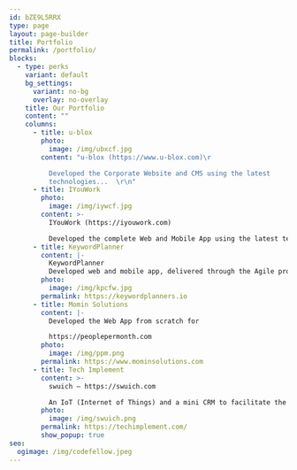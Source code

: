 ```yaml
---
id: bZE9L5RRX
type: page
layout: page-builder
title: Portfolio
permalink: /portfolio/
blocks:
  - type: perks
    variant: default
    bg_settings:
      variant: no-bg
      overlay: no-overlay
    title: Our Portfolio
    content: ""
    columns:
      - title: u-blox
        photo:
          image: /img/ubxcf.jpg
        content: "u-blox (https://www.u-blox.com)\r

          Developed the Corporate Website and CMS using the latest
          technologies...  \r\n"
      - title: IYouWork
        photo:
          image: /img/iywcf.jpg
        content: >-
          IYouWork (https://iyouwork.com)

          Developed the complete Web and Mobile App using the latest technologies...
      - title: KeywordPlanner
        content: |-
          KeywordPlanner
          Developed web and mobile app, delivered through the Agile processes...
        photo:
          image: /img/kpcfw.jpg
        permalink: https://keywordplanners.io
      - title: Momin Solutions
        content: |-
          Developed the Web App from scratch for

          https://peoplepermonth.com
        photo:
          image: /img/ppm.png
        permalink: https://www.mominsolutions.com
      - title: Tech Implement
        content: >-
          swuich – https://swuich.com

          An IoT (Internet of Things) and a mini CRM to facilitate the IoT and Service...
        photo:
          image: /img/swuich.png
        permalink: https://techimplement.com/
        show_popup: true
seo:
  ogimage: /img/codefellow.jpeg
---
```

